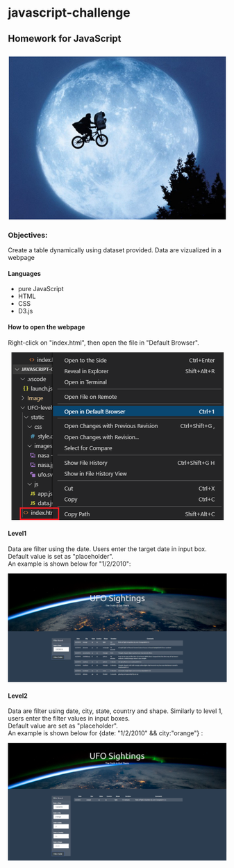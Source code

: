 # javascript-challenge
## Homework for JavaScript
##
<p align="center">
    <img src="Image/UFO.jpg" width="500">
  </p>
  
### Objectives:
Create a table dynamically using dataset provided. Data are vizualized in a webpage

#### Languages
 - pure JavaScript
 - HTML
 - CSS
 - D3.js 

#### How to open the webpage
 Right-click on "index.html", then open the file in "Default Browser". 
<p align="center">
    <img src="Image/OpenWeb.PNG">
  </p>


#### Level1
Data are filter using the date. Users enter the target date in input box.
<br>Default value is set as "placeholder". </br> 
An example is shown below for "1/2/2010": 
<p align="center">
    <img src="Image/Level1.PNG">
  </p>
  
  
#### Level2
Data are filter using date, city, state, country and shape. Similarly to level 1, users enter the filter values in input boxes. 
<br>Default value are set as "placeholder". </br>
An example is shown below for {date: "1/2/2010" && city:"orange"} : 
<p align="center">
    <img src="Image/Level2.PNG">
  </p>
